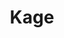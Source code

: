 ---
layout: tag-list
type: tag
title: Kage
slug: Kage
category: Tag
sidebar: false
description: >
   DIOS.
---